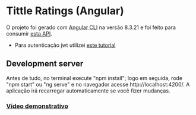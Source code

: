 # Tittle Ratings (Angular)

O projeto foi gerado com [Angular CLI](https://github.com/angular/angular-cli) na versão 8.3.21 e foi feito para consumir [esta API](https://github.com/artur-auditore/movie-ratings).

- Para autenticação jwt utilizei [este tutorial](https://humberto.io/pt-br/blog/autenticacao-jwt-com-angular-e-django/)

## Development server
Antes de tudo, no terminal execute "npm install"; logo em seguida, rode "npm start" ou "ng serve" e no navegador acesse http://localhost:4200/. A aplicação irá recarregar automaticamente se você fizer mudanças.

### [Vídeo demonstrativo](https://youtu.be/fsO-yApYQ4s)

